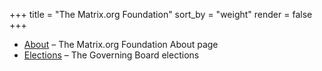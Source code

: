 +++
title = "The Matrix.org Foundation"
sort_by = "weight"
render = false
+++

* [About](about) &ndash; The Matrix.org Foundation About page
* [Elections](elections) &ndash; The Governing Board elections
